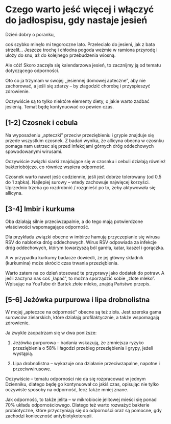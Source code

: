 # Czego warto jeść więcej i włączyć do jadłospisu, gdy nastaje jesień

Dzień dobry o poranku,

coś szybko minęło mi tegoroczne lato. Przeleciało do jesieni, jak z bata strzelił… Jeszcze trochę i chłodna pogoda weźmie w ramiona przyrodę i ułoży do snu, aż do kolejnego przebudzenia wiosną.

Ale cóż! Skoro zaczęła się kalendarzowa jesień, to zacznijmy ją od tematu dotyczącego odporności.

Oto co ja trzymam w swojej „jesiennej domowej apteczne”, aby nie zachorować, a jeśli się zdarzy – by złagodzić chorobę i przyspieszyć zdrowienie.

Oczywiście są to tylko niektóre elementy diety, o jakie warto zadbać jesienią. Temat będę kontynuować co pewien czas.

## [1-2] Czosnek i cebula

Na wyposażeniu „apteczki” przeciw przeziębieniu i grypie znajduje się przede wszystkim czosnek. Z badań wynika, że allicyna obecna w czosnku pomaga nam ustrzec się przed infekcjami górnych dróg oddechowych spowodowanymi wirusami.

Oczywiście związki siarki znajdujące się w czosnku i cebuli działają również bakteriobójczo, co również wspiera odporność.

Czosnek warto nawet jeść codziennie, jeśli jest dobrze tolerowany (od 0,5 do 1 ząbka). Najlepiej surowy – wtedy zachowuje najwięcej korzyści. Uprzednio trzeba go rozdrobnić / rozgnieść po to, żeby aktywowała się allicyna.

## [3-4] Imbir i kurkuma

Oba działają silnie przeciwzapalnie, a do tego mają potwierdzone właściwości wspomagające odporność.

Dla przykładu związki obecne w imbirze hamują przyczepianie się wirusa RSV do nabłonka dróg oddechowych. Wirus RSV odpowiada za infekcje dróg oddechowych, którym towarzyszą ból gardła, katar, kaszel i gorączka.

A w przypadku kurkumy badacze dowiedli, że jej główny składnik (kurkumina) może skrócić czas trwania przeziębienia.

Warto zatem na co dzień stosować te przyprawy jako dodatek do potraw. A jeśli zaczyna nas coś „łapać”, to można sporządzić sobie „złote mleko”. Wpisując na YouTube dr Bartek złote mleko, znajdą Państwo przepis.

## [5-6] Jeżówka purpurowa i lipa drobnolistna

W mojej „apteczce na odporność” obecne są też zioła. Jest szeroka gama surowców zielarskich, które działają profilaktycznie, a także wspomagają zdrowienie.

Ja zwykle zaopatrzam się w dwa poniższe:

1. Jeżówka purpurowa – badania wskazują, że zmniejsza ryzyko przeziębienia o 58% i łagodzi przebieg przeziębienia i grypy, jeżeli wystąpią.

2. Lipa drobnolistna – wykazuje ona działanie przeciwzapalne, napotne i przeciwwirusowe.

Oczywiście – tematu odporności nie da się rozpracować w jednym Dzienniku, dlatego będę go kontynuował co jakiś czas, opisując nie tylko oczywiste sposoby na odporność, lecz także mniej znane.

Jak odporność, to także jelita – w mikrobiocie jelitowej mieści się ponad 70% układu odpornościowego. Dlatego też warto rozważyć bakterie probiotyczne, które przyczyniają się do odporności oraz są pomocne, gdy zachodzi konieczność antybiotykoterapii.

